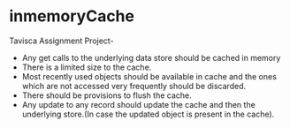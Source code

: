 # inmemoryCache
Tavisca Assignment Project-
 - Any get calls to the underlying data store should be cached in memory
- There is a limited size to the cache.
- Most recently used objects should be available in cache and the ones which are not accessed very frequently should be discarded.
- There should be provisions to flush the cache.
- Any update to any record should  update the cache and then the underlying store.(In case the updated object is present in the cache).
   
